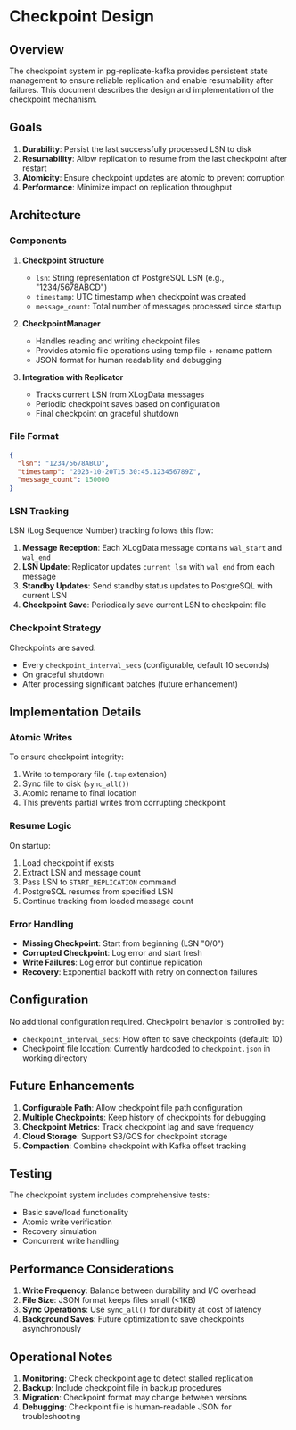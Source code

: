 # Checkpoint Design

## Overview

The checkpoint system in pg-replicate-kafka provides persistent state management to ensure reliable replication and enable resumability after failures. This document describes the design and implementation of the checkpoint mechanism.

## Goals

1. **Durability**: Persist the last successfully processed LSN to disk
2. **Resumability**: Allow replication to resume from the last checkpoint after restart
3. **Atomicity**: Ensure checkpoint updates are atomic to prevent corruption
4. **Performance**: Minimize impact on replication throughput

## Architecture

### Components

1. **Checkpoint Structure**
   - `lsn`: String representation of PostgreSQL LSN (e.g., "1234/5678ABCD")
   - `timestamp`: UTC timestamp when checkpoint was created
   - `message_count`: Total number of messages processed since startup

2. **CheckpointManager**
   - Handles reading and writing checkpoint files
   - Provides atomic file operations using temp file + rename pattern
   - JSON format for human readability and debugging

3. **Integration with Replicator**
   - Tracks current LSN from XLogData messages
   - Periodic checkpoint saves based on configuration
   - Final checkpoint on graceful shutdown

### File Format

```json
{
  "lsn": "1234/5678ABCD",
  "timestamp": "2023-10-20T15:30:45.123456789Z",
  "message_count": 150000
}
```

### LSN Tracking

LSN (Log Sequence Number) tracking follows this flow:

1. **Message Reception**: Each XLogData message contains `wal_start` and `wal_end`
2. **LSN Update**: Replicator updates `current_lsn` with `wal_end` from each message
3. **Standby Updates**: Send standby status updates to PostgreSQL with current LSN
4. **Checkpoint Save**: Periodically save current LSN to checkpoint file

### Checkpoint Strategy

Checkpoints are saved:
- Every `checkpoint_interval_secs` (configurable, default 10 seconds)
- On graceful shutdown
- After processing significant batches (future enhancement)

## Implementation Details

### Atomic Writes

To ensure checkpoint integrity:
1. Write to temporary file (`.tmp` extension)
2. Sync file to disk (`sync_all()`)
3. Atomic rename to final location
4. This prevents partial writes from corrupting checkpoint

### Resume Logic

On startup:
1. Load checkpoint if exists
2. Extract LSN and message count
3. Pass LSN to `START_REPLICATION` command
4. PostgreSQL resumes from specified LSN
5. Continue tracking from loaded message count

### Error Handling

- **Missing Checkpoint**: Start from beginning (LSN "0/0")
- **Corrupted Checkpoint**: Log error and start fresh
- **Write Failures**: Log error but continue replication
- **Recovery**: Exponential backoff with retry on connection failures

## Configuration

No additional configuration required. Checkpoint behavior is controlled by:
- `checkpoint_interval_secs`: How often to save checkpoints (default: 10)
- Checkpoint file location: Currently hardcoded to `checkpoint.json` in working directory

## Future Enhancements

1. **Configurable Path**: Allow checkpoint file path configuration
2. **Multiple Checkpoints**: Keep history of checkpoints for debugging
3. **Checkpoint Metrics**: Track checkpoint lag and save frequency
4. **Cloud Storage**: Support S3/GCS for checkpoint storage
5. **Compaction**: Combine checkpoint with Kafka offset tracking

## Testing

The checkpoint system includes comprehensive tests:
- Basic save/load functionality
- Atomic write verification
- Recovery simulation
- Concurrent write handling

## Performance Considerations

1. **Write Frequency**: Balance between durability and I/O overhead
2. **File Size**: JSON format keeps files small (<1KB)
3. **Sync Operations**: Use `sync_all()` for durability at cost of latency
4. **Background Saves**: Future optimization to save checkpoints asynchronously

## Operational Notes

1. **Monitoring**: Check checkpoint age to detect stalled replication
2. **Backup**: Include checkpoint file in backup procedures
3. **Migration**: Checkpoint format may change between versions
4. **Debugging**: Checkpoint file is human-readable JSON for troubleshooting